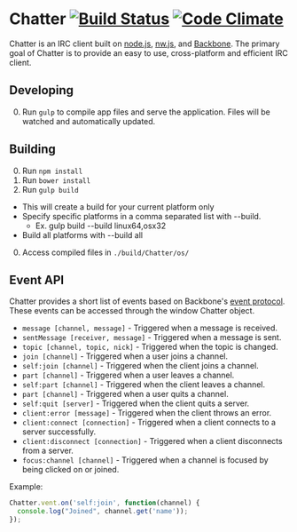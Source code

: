 # Chatter [![Build Status](https://img.shields.io/travis/Jake0oo0/chatter.svg?style=flat-square)](https://travis-ci.org/Jake0oo0/chatter) [![Code Climate](https://img.shields.io/codeclimate/github/Jake0oo0/chatter.svg?style=flat-square)](https://codeclimate.com/github/Jake0oo0/chatter)


Chatter is an IRC client built on [node.js](https://nodejs.org/), [nw.js](https://github.com/nwjs), and [Backbone](http://backbonejs.org/). The primary goal of Chatter is to provide an easy to use, cross-platform and efficient IRC client. 

## Developing
0. Run ```gulp``` to compile app files and serve the application. Files will be watched and automatically updated.

## Building
0. Run ```npm install```
0. Run ```bower install```
0. Run ```gulp build```
  * This will create a build for your current platform only
  * Specify specific platforms in a comma separated list with --build. 
    * Ex. gulp build --build linux64,osx32
  * Build all platforms with --build all
0. Access compiled files in ```./build/Chatter/os/```

## Event API

Chatter provides a short list of events based on Backbone's [event protocol](http://backbonejs.org/#Events). These events can be accessed through the window Chatter object.

* ```message [channel, message]``` - Triggered when a message is received.
* ```sentMessage [receiver, message]``` - Triggered when a message is sent.
* ```topic [channel, topic, nick]``` - Triggered when the topic is changed.
* ```join [channel]``` - Triggered when a user joins a channel.
* ```self:join [channel]``` - Triggered when the client joins a channel.
* ```part [channel]``` - Triggered when a user leaves a channel.
* ```self:part [channel]``` - Triggered when the client leaves a channel.
* ```part [channel]``` - Triggered when a user quits a channel.
* ```self:quit [server]``` - Triggered when the client quits a server.
* ```client:error [message]``` - Triggered when the client throws an error.
* ```client:connect [connection]``` - Triggered when a client connects to a server successfully.
* ```client:disconnect [connection]``` - Triggered when a client disconnects from a server.
* ```focus:channel [channel]``` - Triggered when a channel is focused by being clicked on or joined.

Example:

```js
Chatter.vent.on('self:join', function(channel) {
  console.log("Joined", channel.get('name'));
});
```